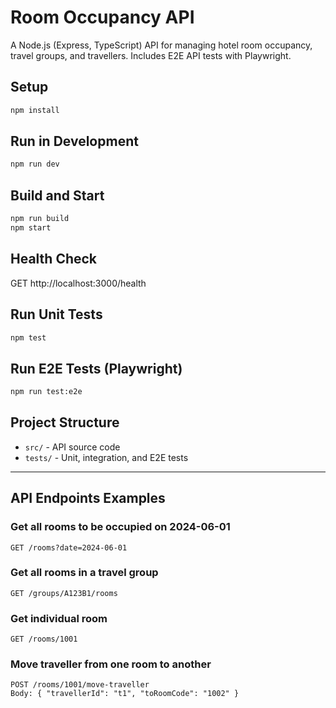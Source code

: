 # Room Occupancy API

A Node.js (Express, TypeScript) API for managing hotel room occupancy, travel groups, and travellers. Includes E2E API tests with Playwright.

## Setup

```bash
npm install
```

## Run in Development

```bash
npm run dev
```

## Build and Start

```bash
npm run build
npm start
```

## Health Check

GET http://localhost:3000/health

## Run Unit Tests

```bash
npm test
```

## Run E2E Tests (Playwright)

```bash
npm run test:e2e
```

## Project Structure

- `src/` - API source code
- `tests/` - Unit, integration, and E2E tests

---
 

## API Endpoints Examples

### Get all rooms to be occupied on 2024-06-01
```
GET /rooms?date=2024-06-01
```

### Get all rooms in a travel group
```
GET /groups/A123B1/rooms
```

### Get individual room
```
GET /rooms/1001
```

### Move traveller from one room to another
```
POST /rooms/1001/move-traveller
Body: { "travellerId": "t1", "toRoomCode": "1002" }
``` 